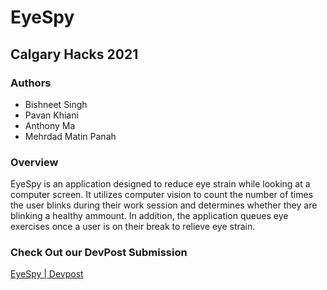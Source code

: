 # EyeSpy
## Calgary Hacks 2021

### Authors
- Bishneet Singh
- Pavan Khiani
- Anthony Ma
- Mehrdad Matin Panah

### Overview
EyeSpy is an application designed to reduce eye strain while looking at a computer screen. It utilizes computer vision to count the number of times the user blinks during their work session and determines whether they are blinking a healthy ammount. In addition, the application queues eye exercises once a user is on their break to relieve eye strain.

### Check Out our DevPost Submission
[EyeSpy | Devpost](https://devpost.com/software/eyespy-fowtyn)
